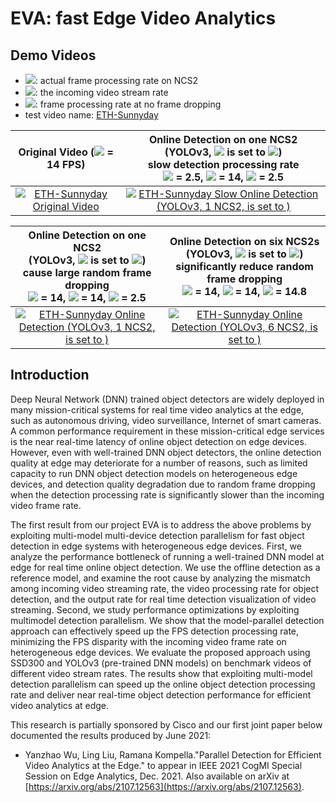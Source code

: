 # EVA:  fast Edge Video Analytics

## Demo Videos

- <img src="https://render.githubusercontent.com/render/math?math=\sigma">: actual frame processing rate on NCS2
- <img src="https://render.githubusercontent.com/render/math?math=\lambda">: the incoming video stream rate 
- <img src="https://render.githubusercontent.com/render/math?math=\mu">: frame processing rate at no frame dropping
- test video name: [ETH-Sunnyday](https://motchallenge.net/vis/ETH-Sunnyday)

| Original Video (<img src="https://render.githubusercontent.com/render/math?math=\lambda"> = 14 FPS) | Online Detection on one NCS2 <br/> (YOLOv3, <img src="https://render.githubusercontent.com/render/math?math=\sigma"> is set to <img src="https://render.githubusercontent.com/render/math?math=\mu">) <br/> slow detection processing rate <br/> <img src="https://render.githubusercontent.com/render/math?math=\sigma"> = 2.5, <img src="https://render.githubusercontent.com/render/math?math=\lambda"> = 14, <img src="https://render.githubusercontent.com/render/math?math=\mu"> = 2.5 |
|:---:|:---:|
| [![ETH-Sunnyday Original Video](https://j.gifs.com/MwM00O.gif)](https://youtu.be/BZZCMvbAKv0) | [![ETH-Sunnyday Slow Online Detection (YOLOv3, 1 NCS2, <img src="https://render.githubusercontent.com/render/math?math=\sigma"> is set to <img src="https://render.githubusercontent.com/render/math?math=\mu">)](https://j.gifs.com/p8EGGp.gif)](https://youtu.be/jFWfrZqeCUw) |

| Online Detection on one NCS2 <br/> (YOLOv3, <img src="https://render.githubusercontent.com/render/math?math=\sigma"> is set to <img src="https://render.githubusercontent.com/render/math?math=\lambda">) <br/> cause large random frame dropping <br/> <img src="https://render.githubusercontent.com/render/math?math=\sigma"> = 14, <img src="https://render.githubusercontent.com/render/math?math=\lambda"> = 14, <img src="https://render.githubusercontent.com/render/math?math=\mu"> = 2.5 | Online Detection on six NCS2s <br/> (YOLOv3, <img src="https://render.githubusercontent.com/render/math?math=\sigma"> is set to <img src="https://render.githubusercontent.com/render/math?math=\lambda">) <br/> significantly reduce random frame dropping <br/> <img src="https://render.githubusercontent.com/render/math?math=\sigma"> = 14, <img src="https://render.githubusercontent.com/render/math?math=\lambda"> = 14, <img src="https://render.githubusercontent.com/render/math?math=\mu"> = 14.8  |
|:---:|:---:|
| [![ETH-Sunnyday Online Detection (YOLOv3, 1 NCS2, <img src="https://render.githubusercontent.com/render/math?math=\sigma"> is set to <img src="https://render.githubusercontent.com/render/math?math=\lambda">)](https://j.gifs.com/oVDN2j.gif)](https://youtu.be/ZIks3oOGx8M) | [![ETH-Sunnyday Online Detection (YOLOv3, 6 NCS2, <img src="https://render.githubusercontent.com/render/math?math=\sigma"> is set to <img src="https://render.githubusercontent.com/render/math?math=\lambda">)](https://j.gifs.com/k8yJR5.gif)](https://youtu.be/0xu_d2RJ6YA) |

## Introduction

Deep Neural Network (DNN) trained object detectors are widely deployed in many mission-critical systems for real time video analytics at the edge, such as autonomous driving, video surveillance, Internet of smart cameras. A common performance requirement in these mission-critical edge services is the near real-time latency of online object detection on edge devices. However, even with well-trained DNN object detectors, the online detection quality at edge may deteriorate for a number of reasons, such as limited capacity to run DNN object detection models on heterogeneous edge devices, and detection quality degradation due to random frame dropping when the detection processing rate is significantly slower than the incoming video frame rate.

The first result from our project EVA is to address the above problems by exploiting multi-model multi-device detection parallelism for fast object detection in edge systems with heterogeneous edge devices. First, we analyze the performance bottleneck of running a well-trained DNN model at edge for real time online object detection. We use the offline detection as a reference model, and examine the root cause by analyzing the mismatch among incoming video streaming rate, the video processing rate for object detection, and the output rate for real time detection visualization of video streaming. Second, we study performance optimizations by exploiting multimodel detection parallelism. We show that the model-parallel detection approach can effectively speed up the FPS detection processing rate, minimizing the FPS disparity with the incoming video frame rate on heterogeneous edge devices. We evaluate the proposed approach using SSD300 and YOLOv3 (pre-trained DNN models) on benchmark videos of different video stream rates. The results show that exploiting multi-model detection parallelism can speed up the online object detection processing rate and deliver near real-time object detection performance for efficient video analytics at edge.

This research is partially sponsored by Cisco and our first joint paper below documented the results produced by June 2021:

* Yanzhao Wu, Ling Liu, Ramana Kompella."Parallel Detection for Efficient Video Analytics at the Edge." to appear in IEEE 2021 CogMI Special Session on Edge Analytics, Dec. 2021. Also available on arXiv at [https://arxiv.org/abs/2107.12563](https://arxiv.org/abs/2107.12563).
